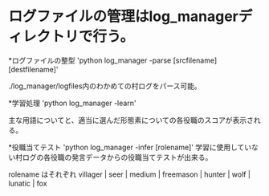 
ログファイルの管理はlog_managerディレクトリで行う。
==================
*ログファイルの整型
'python log_manager -parse [srcfilename] [destfilename]'

./log_manager/logfiles内のわかめての村ログをパース可能。


*学習処理
'python log_manager -learn'

主な用語についてと、適当に選んだ形態素についての各役職のスコアが表示される。

*役職当てテスト
'python log_manager -infer [rolename]'
学習に使用していない村ログの各役職の発言データからの役職当てテストが出来る。

rolename はそれぞれ villager | seer | medium | freemason | hunter | wolf | lunatic | fox

 